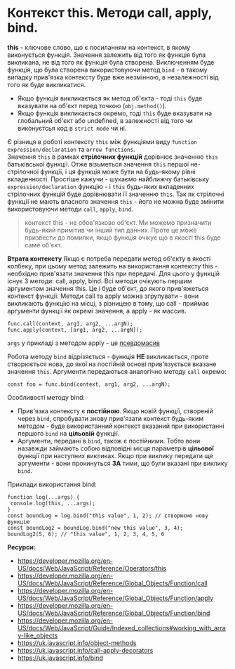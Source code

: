 # Контекст this. Методи call, apply, bind.

**this** - ключове слово, що є посиланням на контекст, в якому виконується функція. Значення залежить від того як функція була викликана, не від того як функція була створена. Виключенням буде функція, що була створена використовуючи метод `bind` - в такому випадку прив'язка контексту буде вже незмінною, в незалежності від того як буде викликатися.
- Якщо функція викликається як метод об'єкта - тоді `this` буде вказувати на об'єкт перед точкою (`obj.method()`). 
- Якщо функція викликається окремо, тоді `this` буде вказувати на глобальний об'єкт або undefined, в залежності від того чи виконуєтсья код в `strict mode` чи ні.

Є різниця в роботі контексту `this` між функціями виду `function expression/declaration` та `arrow functions`.  
Значення `this` в рамках **стрілочних функцій** дорівнює значенню `this` батьківської функції. Отже візьметься значення `this` першої не-стрілочної функції, і ця функція може бути на будь-якому рівні вкладенності. Простіше кажучи - шукаємо найближчу батьківську `expression/declaration` функцію - і `this` будь-яких вкладенних стрілочних функцій буде дорівнювати її значенню `this`.
Так як стрілочні функції не мають власного значення `this` - його не можна буде змінити використовуючи методи `call`, `apply`, `bind`.

> контекст this - не обов'язково об'єкт. Ми можемо призначити будь-який примітив чи інший тип данних. Проте це може призвести до помилки, якщо функція очікує що в якості this буде саме об'єкт.

**Втрата контексту**
Якщо є потреба передати метод об'єкту в якості колбеку, при цьому метод залежить на використання контексту this - необхідно прив'язати значення this при передачі. 
Для цього у функцій існує 3 методи: call, apply, bind. Всі методи очікують першим аргументом значення this. Це і буде об'єкт, до якого прив'яжеться контекст функції. Методи сall та apply можна згрупувати - вони викликають функцію на місці, з різницею в тому, що call - приймає аргументи функції як окремі значення, а apply - як массив.

    func.call(context, arg1, arg2, ...argN);
    func.apply(context, [arg1, arg2, ...argN]);
`args` у прикладі з методом apply - це [псевдомасив](https://developer.mozilla.org/en-US/docs/Web/JavaScript/Guide/Indexed_collections#working_with_array-like_objects)

Робота методу `bind` відрізяється - функція **НЕ** викликається, проте створюється нова, до якої на постійній основі прив'язується вказане значення `this`. Аргументи передаються аналогічно методу `call` окремо:

    const foo = func.bind(context, arg1, arg2, ...argN);
Особливості методу bind:

 - Прив'язка контексту є **постійною**. Якщо новій функції, створеній через `bind`, спробувати знову прив'язати контекст будь-яким методом - буде використанний контекст вказаний при використанні першого `bind` на **цільовій** функції.
 - Аргументи, передані в `bind`, також є постійними. Тобто вони назавжди займають собою відповідні місця параметрів **цільової** функції при наступних викликах. Якщо при виклику передати ще аргументи - вони прокинуться **ЗА** тими, що були вказані при виклику `bind`.
 
 Приклади використання bind:
 ```
function log(...args) {
  console.log(this, ...args);
}
const boundLog = log.bind("this value", 1, 2); // створюємо нову функцію
const boundLog2 = boundLog.bind("new this value", 3, 4);
boundLog2(5, 6); // "this value", 1, 2, 3, 4, 5, 6
```

**Ресурси:**
 - https://developer.mozilla.org/en-US/docs/Web/JavaScript/Reference/Operators/this
 - https://developer.mozilla.org/en-US/docs/Web/JavaScript/Reference/Global_Objects/Function/call
 - https://developer.mozilla.org/en-US/docs/Web/JavaScript/Reference/Global_Objects/Function/apply
 - https://developer.mozilla.org/en-US/docs/Web/JavaScript/Reference/Global_Objects/Function/bind
 - https://developer.mozilla.org/en-US/docs/Web/JavaScript/Guide/Indexed_collections#working_with_array-like_objects
 - https://uk.javascript.info/object-methods
 - https://uk.javascript.info/call-apply-decorators
 - https://uk.javascript.info/bind

